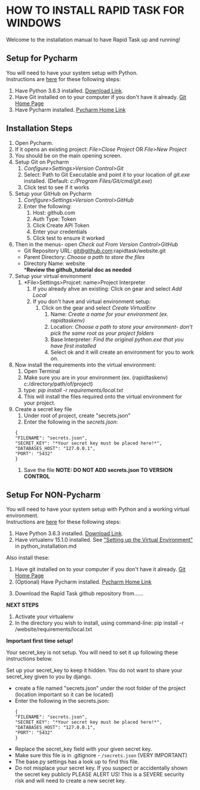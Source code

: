 HOW TO INSTALL RAPID TASK FOR WINDOWS
=====================================

Welcome to the installation manual to have Rapid Task up and running! 

Setup for Pycharm
-----------------
You will need to have your system setup with Python.  
    Instructions are [here](/docs/python_installation.md) for these following steps:
1. Have Python 3.6.3 installed. 
[Download Link](https://www.python.org/ftp/python/3.6.3/python-3.6.3.exe). 
1. Have Git installed on to your computer if you don't have it already. [Git Home Page](https://git-scm.com/)
1. Have Pycharm installed. [Pycharm Home Link](https://www.jetbrains.com/pycharm/)
    
## Installation Steps

1. Open Pycharm.
1. If it opens an existing project: *File>Close Project* OR *File>New Project*
1. You should be on the main opening screen. 
1. Setup Git on Pycharm
    1. *Configure>Settings>Version Control>Git*
    1. Select: Path to Git Executable and point it to your location of *git.exe* installed. (Default: *c:/Program Files/Git/cmd/git.exe*) 
    1. Click test to see if it works
1. Setup your GitHub on Pycharm
    1. *Configure>Settings>Version Control>GitHub*
    1. Enter the following:
        1. Host: github.com
        1. Auth Type: Token
        1. Click Create API Token
        1. Enter your credentials
        1. Click test to ensure it worked
1. Then in the menus- open *Check out From Version Control>GitHub*  
    * Git Repository URL: git@github.com:rapidtask/website.git 
    * Parent Directory: *Choose a path to store the files*
    * Directory Name: website    
    ***Review the github_tutorial doc as needed**
1. Setup your virtual environment
    1. *File>Settings>Projcet: name>Project Interpreter
        1. If you already ahve an existing: Click on gear and select *Add Local*
        1. If you don't have and virtual environment setup:
            1. Click on the gear and select *Create VirtualEnv*
                1. Name: *Create a name for your environment (ex. rapidtaskenv)*
                1. Location: *Choose a path to store your environment- don't pick the same root as your project folders*
                1. Base Interpreter: *Find the original python.exe that you have first installed*
                1. Select ok and it will create an environment for you to work on.
1. Now install the requirements into the virtual environment:
    1. Open Terminal
    1. Make sure you are in your environment (ex. (rapidtaskenv) c:/directory/path/of/project)
    1. type: *pip install -r requirements/local.txt*
    1. This will install the files required onto the virtual environment for your project.
1. Create a secret key file  
    1. Under root of project, create "secrets.json"  
    1. Enter the following in the *secrets.json*:    
    ```
    {   
    "FILENAME": "secrets.json",    
    "SECRET_KEY": "*Your secret key must be placed here!*",  
    "DATABASES_HOST": "127.0.0.1",  
    "PORT": "5432"  
    }
    ```
    1. Save the file
    **NOTE: DO NOT ADD secrets.json TO VERSION CONTROL**


Setup For NON-Pycharm
---------------------

You will need to have your system setup with Python and a working virtual environment.  
    Instructions are [here](/docs/python_installation.md) for these following steps:
1. Have Python 3.6.3 installed. 
[Download Link](https://www.python.org/ftp/python/3.6.3/python-3.6.3.exe). 
1. Have virtualenv 15.1.0 installed. See ["Setting up the Virtual Environment"](/docs/python_installation.md) in
    python_installation.md

Also install these:
1. Have git installed on to your computer if you don't have it already. [Git Home Page](https://git-scm.com/)
1. (Optional) Have Pycharm installed. [Pycharm Home Link](https://www.jetbrains.com/pycharm/)
    

3) Download the Rapid Task github repository from......




**NEXT STEPS**
1) Activate your virtualenv
2) In the directory you wish to install, using command-line:
    pip install -r /website/requirements/local.txt



**Important first time setup!**

Your secret_key is not setup. You will need to set it up following these instructions below.

Set up your secret_key to keep it hidden. You do not want to share your secret_key given to you by django.

* create a file named "secrets.json" under the root folder of the project (location important so it can be located)
* Enter the following in the secrets.json:  
    ```
    {   
    "FILENAME": "secrets.json",    
    "SECRET_KEY": "*Your secret key must be placed here!*",  
    "DATABASES_HOST": "127.0.0.1",  
    "PORT": "5432"  
    }
    ```
* Replace the secret_key field with your given secret key.  
* Make sure this file is in .gitignore - `````/secrets.json````` (VERY IMPORTANT)  
* The base.py settings has a look up to find this file.  
* Do not misplace your secret key. If you suspect or accidentally shown the secret key publicly
  PLEASE ALERT US! This is a SEVERE security risk and will need to create a new secret key.
